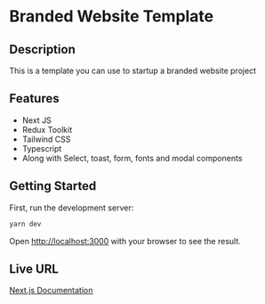 # Branded Website Template

## Description

This is a template you can use to startup a branded website project

## Features

- Next JS
- Redux Toolkit
- Tailwind CSS
- Typescript
- Along with Select, toast, form, fonts and modal components

## Getting Started

First, run the development server:

```bash
yarn dev
```

Open [http://localhost:3000](http://localhost:3000) with your browser to see the result.

## Live URL

[Next.js Documentation](https://nextjs.org/docs)
